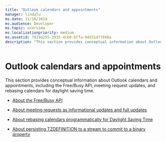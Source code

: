 ```yaml
---
title: "Outlook calendars and appointments"
manager: lindalu
ms.date: 11/16/2014
ms.audience: Developer
ms.topic: overview
ms.localizationpriority: medium
ms.assetid: 7919a255-2935-4cb0-bffa-9d431d77848a
description: "This section provides conceptual information about Outlook calendars and appointments, including the Free/Busy API, meeting request updates, and rebasing calendars for daylight saving time."
---
```


# Outlook calendars and appointments

This section provides conceptual information about Outlook calendars and appointments, including the Free/Busy API, meeting request updates, and rebasing calendars for daylight saving time. 

- [About the Free/Busy API](about-the-free-busy-api.md)
    
- [About meeting requests as informational updates and full updates](about-meeting-requests-as-informational-updates-and-full-updates.md)
    
- [About rebasing calendars programmatically for Daylight Saving Time](about-rebasing-calendars-programmatically-for-daylight-saving-time.md)
    
- [About persisting TZDEFINITION to a stream to commit to a binary property](about-persisting-tzdefinition-to-a-stream-to-commit-to-a-binary-property.md)
    

